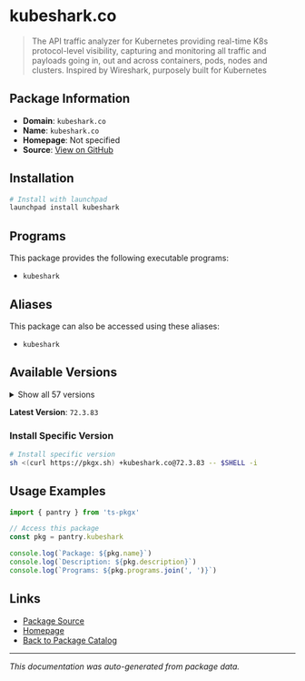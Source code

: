 # kubeshark.co

> The API traffic analyzer for Kubernetes providing real-time K8s protocol-level visibility, capturing and monitoring all traffic and payloads going in, out and across containers, pods, nodes and clusters. Inspired by Wireshark, purposely built for Kubernetes

## Package Information

- **Domain**: `kubeshark.co`
- **Name**: `kubeshark.co`
- **Homepage**: Not specified
- **Source**: [View on GitHub](https://github.com/pkgxdev/pantry/tree/main/projects/kubeshark.co/package.yml)

## Installation

```bash
# Install with launchpad
launchpad install kubeshark
```

## Programs

This package provides the following executable programs:

- `kubeshark`

## Aliases

This package can also be accessed using these aliases:

- `kubeshark`

## Available Versions

<details>
<summary>Show all 57 versions</summary>

- `72.3.83`, `52.7.8`, `52.7.7`, `52.7.3`, `52.7.0`
- `52.6.0`, `52.5.0`, `52.4.2`, `52.4.0`, `52.3.96`
- `52.3.95`, `52.3.94`, `52.3.93`, `52.3.92`, `52.3.91`
- `52.3.90`, `52.3.89`, `52.3.88`, `52.3.87`, `52.3.86`
- `52.3.85`, `52.3.84`, `52.3.83`, `52.3.82`, `52.3.79`
- `52.3.78`, `52.3.77`, `52.3.76`, `52.3.75`, `52.3.74`
- `52.3.73`, `52.3.69`, `52.3.68`, `52.3.62`, `52.3.59`
- `52.3.0`, `52.2.39`, `52.2.30`, `52.2.1`, `52.2.0`
- `52.1.77`, `52.1.75`, `52.1.66`, `52.1.63`, `52.1.50`
- `52.1.45`, `52.1.30`, `52.1.9`, `52.1.0`, `52.0.0`
- `51.0.39`, `51.0.38`, `51.0.37`, `51.0.27`, `51.0.18`
- `51.0.14`, `51.0.0`

</details>

**Latest Version**: `72.3.83`

### Install Specific Version

```bash
# Install specific version
sh <(curl https://pkgx.sh) +kubeshark.co@72.3.83 -- $SHELL -i
```

## Usage Examples

```typescript
import { pantry } from 'ts-pkgx'

// Access this package
const pkg = pantry.kubeshark

console.log(`Package: ${pkg.name}`)
console.log(`Description: ${pkg.description}`)
console.log(`Programs: ${pkg.programs.join(', ')}`)
```

## Links

- [Package Source](https://github.com/pkgxdev/pantry/tree/main/projects/kubeshark.co/package.yml)
- [Homepage](#)
- [Back to Package Catalog](../package-catalog.md)

---

*This documentation was auto-generated from package data.*
